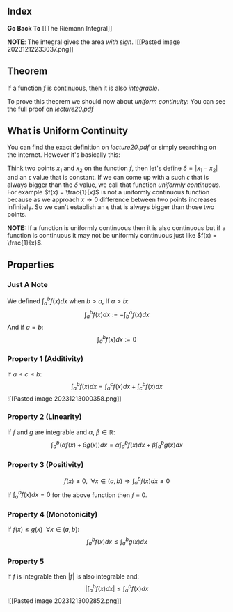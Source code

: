 ## Index
**Go Back To** [[The Riemann Integral]]

**NOTE**: The integral gives the area *with sign*.
![[Pasted image 20231212233037.png]]
## Theorem
If a function $f$ is continuous, then it is also *integrable*.

To prove this theorem we should now about *uniform continuity*:
You can see the full proof on *lecture20.pdf*
## What is Uniform Continuity
You can find the exact definition on *lecture20.pdf* or simply searching on the internet. However it's basically this:

Think two points $x_1$ and $x_2$ on the function $f$, then let's define $\delta = |x_1 - x_2|$ and an $\epsilon$ value that is constant.
If we can come up with a such $\epsilon$ that is always bigger than the $\delta$ value, we call that function *uniformly continuous*.
For example $f(x) = \frac{1}{x}$ is not a uniformly continuous function because as we approach $x \to 0$ difference between two points increases infinitely. So we can't establish an $\epsilon$ that is always bigger than those two points.

**NOTE:** If a function is uniformly continuous then it is also continuous but if a function is continuous it may not be uniformly continuous just like $f(x) = \frac{1}{x}$.
## Properties
### Just A Note
We defined $\int_a^bf(x)dx$ when $b > a$, If $a > b$:
$$
\int_a^bf(x)dx := -\int_b^af(x)dx
$$
And if $a = b$:
$$
\int_a^bf(x)dx := 0
$$
### Property 1 (Additivity)
If $a \leq c \leq b$:
$$
\int_a^bf(x)dx = \int_a^cf(x)dx + \int_c^bf(x)dx
$$
![[Pasted image 20231213000358.png]]
### Property 2 (Linearity)
If $f$ and $g$ are integrable and $\alpha$, $\beta \in \mathbb{R}$:
$$
\int_a^b(\alpha f(x) + \beta g(x))dx = \alpha \int_a^bf(x)dx + \beta \int_a^bg(x)dx
$$
### Property 3 (Positivity)
$$
f(x) \geq 0, \ \ \forall x\in(a,b) \Longrightarrow \int_a^bf(x)dx \geq 0
$$
If $\int_a^bf(x)dx = 0$ for the above function then $f \equiv 0$.
### Property 4 (Monotonicity)
If $f(x) \leq g(x) \ \ \forall x \in (a, b)$:
$$
\int_a^bf(x)dx \leq \int_a^bg(x)dx
$$
### Property 5
If $f$ is integrable then $|f|$ is also integrable and:
$$
\bigg|\int_a^bf(x)dx \bigg| \leq \int_a^bf(x)dx
$$
![[Pasted image 20231213002852.png]]